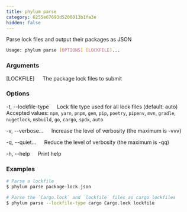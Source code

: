 ```yaml
---
title: phylum parse
category: 6255e67693d5200013b1fa3e
hidden: false
---
```


Parse lock files and output their packages as JSON

```sh
Usage: phylum parse [OPTIONS] [LOCKFILE]...
```

### Arguments

[LOCKFILE]
&emsp; The package lock files to submit

### Options

-t, --lockfile-type <type>
&emsp; Lock file type used for all lock files (default: auto)
&emsp; Accepted values: `npm`, `yarn`, `pnpm`, `gem`, `pip`, `poetry`, `pipenv`, `mvn`, `gradle`, `nugetlock`, `msbuild`, `go`, `cargo`, `spdx`, `auto`

-v, --verbose...
&emsp; Increase the level of verbosity (the maximum is -vvv)

-q, --quiet...
&emsp; Reduce the level of verbosity (the maximum is -qq)

-h, --help
&emsp; Print help

### Examples

```sh
# Parse a lockfile
$ phylum parse package-lock.json

# Parse the `Cargo.lock` and `lockfile` files as cargo lockfiles
$ phylum parse --lockfile-type cargo Cargo.lock lockfile
```
